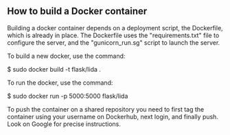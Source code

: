 ## How to build a Docker container

Building a docker container depends on a deployment script, the Dockerfile, which is already in place. The Dockerfile uses the "requirements.txt" file to configure the server, and the "gunicorn_run.sg" script to launch the server.

To build a new docker, use the command:

$ sudo docker build -t flask/lida .

To run the docker, use the command:

$ sudo docker run -p 5000:5000 flask/lida

To push the container on a shared repository you need to first tag the container using your username on Dockerhub, next login, and finally push. Look on Google for precise instructions.
